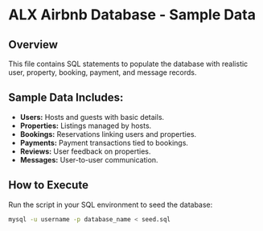 # ALX Airbnb Database - Sample Data

## Overview
This file contains SQL statements to populate the database with realistic user, property, booking, payment, and message records.

## Sample Data Includes:
- **Users:** Hosts and guests with basic details.
- **Properties:** Listings managed by hosts.
- **Bookings:** Reservations linking users and properties.
- **Payments:** Payment transactions tied to bookings.
- **Reviews:** User feedback on properties.
- **Messages:** User-to-user communication.

## How to Execute
Run the script in your SQL environment to seed the database:
```sh
mysql -u username -p database_name < seed.sql